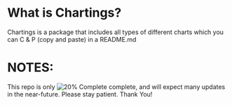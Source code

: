 # What is Chartings?
Chartings is a package that includes all 
types of different charts which you can 
C & P (copy and paste) in a README.md

# NOTES: 
This repo is only ![20% Complete](https://img.shields.io/badge/-20%25-darkred) 
complete, and will expect many updates in the near-future. 
Please stay patient. Thank You!
